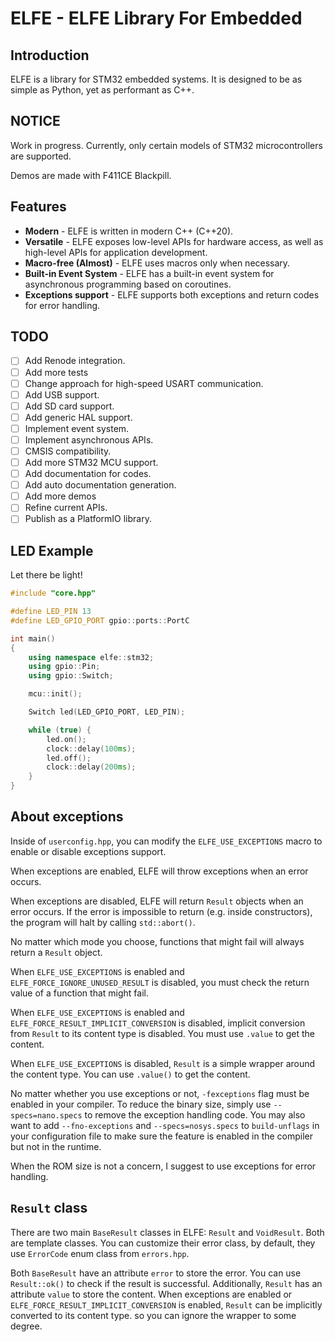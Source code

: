 # ELFE - ELFE Library For Embedded

## Introduction

ELFE is a library for STM32 embedded systems. It is designed to be as simple as Python, yet as performant as C++.

## NOTICE

Work in progress. Currently, only certain models of STM32 microcontrollers are supported.

Demos are made with F411CE Blackpill.

## Features

- **Modern** - ELFE is written in modern C++ (C++20).
- **Versatile** - ELFE exposes low-level APIs for hardware access, as well as high-level APIs for application development.
- **Macro-free (Almost)** - ELFE uses macros only when necessary.
- **Built-in Event System** - ELFE has a built-in event system for asynchronous programming based on coroutines.
- **Exceptions support** - ELFE supports both exceptions and return codes for error handling.

## TODO

- [ ] Add Renode integration.
- [ ] Add more tests
- [ ] Change approach for high-speed USART communication.
- [ ] Add USB support.
- [ ] Add SD card support.
- [ ] Add generic HAL support.
- [ ] Implement event system.
- [ ] Implement asynchronous APIs.
- [ ] CMSIS compatibility.
- [ ] Add more STM32 MCU support.
- [ ] Add documentation for codes.
- [ ] Add auto documentation generation.
- [ ] Add more demos
- [ ] Refine current APIs.
- [ ] Publish as a PlatformIO library.

## LED Example

Let there be light!

```cpp
#include "core.hpp"

#define LED_PIN 13
#define LED_GPIO_PORT gpio::ports::PortC

int main()
{
    using namespace elfe::stm32;
    using gpio::Pin;
    using gpio::Switch;

    mcu::init();

    Switch led(LED_GPIO_PORT, LED_PIN);

    while (true) {
        led.on();
        clock::delay(100ms);
        led.off();
        clock::delay(200ms);
    }
}
```

## About exceptions

Inside of `userconfig.hpp`, you can modify the `ELFE_USE_EXCEPTIONS` macro to enable or disable exceptions support.

When exceptions are enabled, ELFE will throw exceptions when an error occurs.

When exceptions are disabled, ELFE will return `Result` objects when an error occurs. If the error is impossible to return (e.g. inside constructors), the program will halt by calling `std::abort()`.

No matter which mode you choose, functions that might fail will always return a `Result` object.

When `ELFE_USE_EXCEPTIONS` is enabled and `ELFE_FORCE_IGNORE_UNUSED_RESULT` is disabled, you must check the return value of a function that might fail.

When `ELFE_USE_EXCEPTIONS` is enabled and `ELFE_FORCE_RESULT_IMPLICIT_CONVERSION` is disabled, implicit conversion from `Result` to its content type is disabled. You must use `.value` to get the content.

When `ELFE_USE_EXCEPTIONS` is disabled, `Result` is a simple wrapper around the content type. You can use `.value()` to get the content.

No matter whether you use exceptions or not, `-fexceptions` flag must be enabled in your compiler.
To reduce the binary size, simply use `--specs=nano.specs` to remove the exception handling code.
You may also want to add `--fno-exceptions` and `--specs=nosys.specs` to `build-unflags` in your configuration file to make sure the feature is enabled in the compiler but not in the runtime.

When the ROM size is not a concern, I suggest to use exceptions for error handling.

## `Result` class

There are two main `BaseResult` classes in ELFE: `Result` and `VoidResult`. Both are template classes. You can customize their error class, by default, they use `ErrorCode` enum class from `errors.hpp`.

Both `BaseResult` have an attribute `error` to store the error. You can use `Result::ok()` to check if the result is successful.
Additionally, `Result` has an attribute `value` to store the content. When exceptions are enabled or `ELFE_FORCE_RESULT_IMPLICIT_CONVERSION` is enabled, `Result` can be implicitly converted to its content type. so you can ignore the wrapper to some degree.
